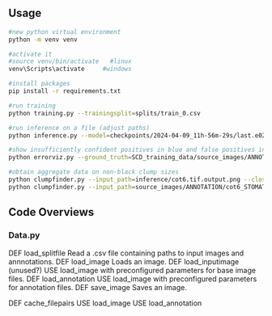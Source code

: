 

## Usage

```bash
#new python virtual environment
python -m venv venv

#activate it
#source venv/bin/activate   #linux
venv\Scripts\activate     #windows

#install packages
pip install -r requirements.txt

#run training 
python training.py --trainingsplit=splits/train_0.csv

#run inference on a file (adjust paths)
python inference.py --model=checkpoints/2024-04-09_11h-56m-29s/last.e029.pth --input=SCD_training_data/source_images/BASE/cot6.tif

#show insufficiently confident positives in blue and false positives in orange
python errorviz.py --ground_truth=SCD_training_data/source_images/ANNOTATION/cot6_STOMATA_MASKS.tiff  --model_predict=inference/cot6.tif.output.png --show=1

#obtain aggregate data on non-black clump sizes
python clumpfinder.py --input_path=inference/cot6.tif.output.png --closing_threshold=80 --opening_threshold=120 --scatter_plot=1 --area_histogram=1
python clumpfinder.py --input_path=source_images/ANNOTATION/cot6_STOMATA_MASKS.tif --closing_threshold=80 --opening_threshold=120 --scatter_plot=1 --area_histogram=1
```

## Code Overviews

### Data.py
DEF load_splitfile
    Read a .csv file containing paths to input images and annnotations.
DEF load_image
    Loads an image.
DEF load_inputimage (unused?)
    USE load_image with preconfigured parameters for base image files.
DEF load_annotation
    USE load_image with preconfigured parameters for annotation files.
DEF save_image
    Saves an image.

DEF cache_filepairs
    USE load_image
    USE load_annotation
